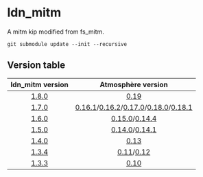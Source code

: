 # ldn_mitm

A mitm kip modified from fs_mitm.

```
git submodule update --init --recursive
```

## Version table

| ldn_mitm version | Atmosphère version |
| :--------------: | :----------------: |
| [1.8.0](https://github.com/spacemeowx2/ldn_mitm/releases/tag/v1.8.0)            | [0.19](https://github.com/Atmosphere-NX/Atmosphere/releases/tag/0.19.0)               |
| [1.7.0](https://github.com/spacemeowx2/ldn_mitm/releases/tag/v1.7.0)            | [0.16.1](https://github.com/Atmosphere-NX/Atmosphere/releases/tag/0.16.1)/[0.16.2](https://github.com/Atmosphere-NX/Atmosphere/releases/tag/0.16.2)/[0.17.0](https://github.com/Atmosphere-NX/Atmosphere/releases/tag/0.17.0)/[0.18.0](https://github.com/Atmosphere-NX/Atmosphere/releases/tag/0.18.0)/[0.18.1](https://github.com/Atmosphere-NX/Atmosphere/releases/tag/0.18.1) |
| [1.6.0](https://github.com/spacemeowx2/ldn_mitm/releases/tag/v1.6.0)            | [0.15.0](https://github.com/Atmosphere-NX/Atmosphere/releases/tag/0.15.0)/[0.14.4](https://github.com/Atmosphere-NX/Atmosphere/releases/tag/0.14.4)   |
| [1.5.0](https://github.com/spacemeowx2/ldn_mitm/releases/tag/v1.5.0)            | [0.14.0](https://github.com/Atmosphere-NX/Atmosphere/releases/tag/0.14.0)/[0.14.1](https://github.com/Atmosphere-NX/Atmosphere/releases/tag/0.14.1)        |
| [1.4.0](https://github.com/spacemeowx2/ldn_mitm/releases/tag/v1.4.0)            | [0.13](https://github.com/Atmosphere-NX/Atmosphere/releases/tag/0.13.0)               |
| [1.3.4](https://github.com/spacemeowx2/ldn_mitm/releases/tag/v1.3.4)            | [0.11](https://github.com/Atmosphere-NX/Atmosphere/releases/tag/0.11.0)/[0.12](https://github.com/Atmosphere-NX/Atmosphere/releases/tag/0.12.0)          |
| [1.3.3](https://github.com/spacemeowx2/ldn_mitm/releases/tag/v1.3.3)            | [0.10](https://github.com/Atmosphere-NX/Atmosphere/releases/tag/0.10.0)               |
